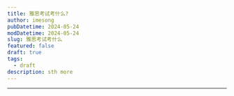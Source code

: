 ```yaml
---
title: 雅思考试考什么?
author: imesong
pubDatetime: 2024-05-24
modDatetime: 2024-05-24
slug: 雅思考试考什么
featured: false
draft: true
tags:
  - draft
description: sth more
---
```


---
